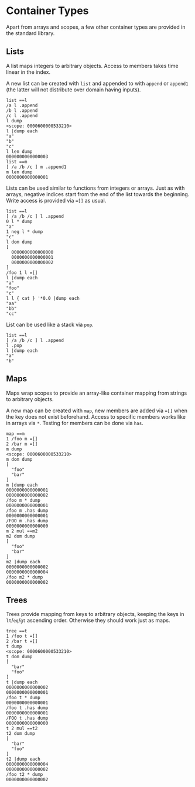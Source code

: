 Container Types
===============

Apart from arrays and scopes, a few other container types are provided in the standard library.

Lists
-----

A list maps integers to arbitrary objects. Access to members takes time linear in the index.

A new list can be created with `list` and appended to with `append` or `append1` (the latter
will not distribute over domain having inputs).

    list ==l
    /a l .append
    /b l .append
    /c l .append
    l dump
    <scope: 0000600000533210>
    l |dump each
    "a"
    "b"
    "c"
    l len dump
    0000000000000003
    list ==m
    [ /a /b /c ] m .append1
    m len dump
    0000000000000001

Lists can be used similar to functions from integers or arrays. Just as with
arrays, negative indices start from the end of the list towards the beginning.
Write access is provided via `=[]` as usual.

    list ==l
    [ /a /b /c ] l .append
    0 l * dump
    "a"
    1 neg l * dump
    "c"
    l dom dump
    [
      0000000000000000
      0000000000000001
      0000000000000002
    ]
    /foo 1 l =[]
    l |dump each
    "a"
    "foo"
    "c"
    l l { cat } '*0.0 |dump each
    "aa"
    "bb"
    "cc"

List can be used like a stack via `pop`.

    list ==l
    [ /a /b /c ] l .append
    l .pop
    l |dump each
    "a"
    "b"

Maps
----

Maps wrap scopes to provide an array-like container mapping from strings to arbitrary objects.

A new map can be created with `map`, new members are added via `=[]` when the key does not exist
beforehand. Access to specific members works like in arrays via `*`. Testing for members can be
done via `has`.

    map ==m
    1 /foo m =[]
    2 /bar m =[]
    m dump
    <scope: 0000600000533210>
    m dom dump
    [
      "foo"
      "bar"
    ]
    m |dump each
    0000000000000001
    0000000000000002
    /foo m * dump
    0000000000000001
    /foo m .has dump
    0000000000000001
    /FOO m .has dump
    0000000000000000
    m 2 mul ==m2
    m2 dom dump
    [
      "foo"
      "bar"
    ]
    m2 |dump each
    0000000000000002
    0000000000000004
    /foo m2 * dump
    0000000000000002

Trees
-----

Trees provide mapping from keys to arbitrary objects,
keeping the keys in `lt`/`eq`/`gt` ascending order. Otherwise they should work just as maps.

    tree ==t
    1 /foo t =[]
    2 /bar t =[]
    t dump
    <scope: 0000600000533210>
    t dom dump
    [
      "bar"
      "foo"
    ]
    t |dump each
    0000000000000002
    0000000000000001
    /foo t * dump
    0000000000000001
    /foo t .has dump
    0000000000000001
    /FOO t .has dump
    0000000000000000
    t 2 mul ==t2
    t2 dom dump
    [
      "bar"
      "foo"
    ]
    t2 |dump each
    0000000000000004
    0000000000000002
    /foo t2 * dump
    0000000000000002
